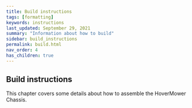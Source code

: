 ```yaml
---
title: Build instructions
tags: [formatting]
keywords: instructions
last_updated: September 29, 2021
summary: "Information about how to build"
sidebar: build_instructions
permalink: build.html
nav_order: 4
has_children: true
---
```

## Build instructions

This chapter covers some details about how to assemble the HoverMower Chassis.